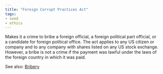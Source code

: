 ```yaml
---
title: "Foreign Corrupt Practices Act"
tags:
- seed
- ethics
---
```


Makes it a crime to bribe a foreign official, a foreign political part official, or a candidate for foreign political office. The act applies to any US citizen or company and to any company with shares listed on any US stock exchange. However, a bribe is not a crime if the payment was lawful under the laws of the foreign country in which it was paid.

See also: [Bribery](notes/Bribery.md)
